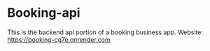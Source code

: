 # Booking-api
This is the backend api portion of a booking business app. 
Website: https://booking-cg7e.onrender.com
